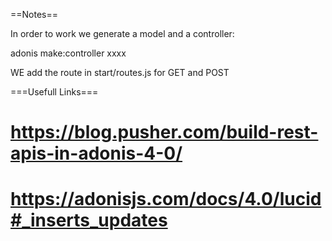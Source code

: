 ==Notes==

In order to work we generate a model and a controller:

adonis make:controller xxxx

WE add the route in start/routes.js for GET and POST

===Usefull Links===
# https://blog.pusher.com/build-rest-apis-in-adonis-4-0/
# https://adonisjs.com/docs/4.0/lucid#_inserts_updates